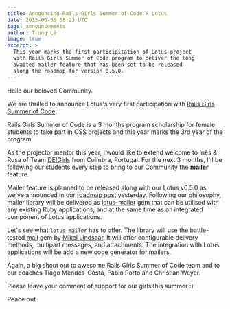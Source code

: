 ```yaml
---
title: Announcing Rails Girls Summer of Code x Lotus
date: 2015-06-30 08:23 UTC
tags: announcements
author: Trung Lê
image: true
excerpt: >
  This year marks the first participitation of Lotus project
  with Rails Girls Summer of Code program to deliver the long
  awaited mailer feature that has been set to be released
  along the roadmap for version 0.5.0.
---
```


Hello our beloved Community.

We are thrilled to announce Lotus's very first participation
with [Rails Girls Summer of Code](http://railsgirlssummerofcode.org).

Rails Girls Summer of Code is a 3 months program scholarship for
female students to take part in OSS projects and this year marks
the 3rd year of the program.

As the projector mentor this year, I would like to extend welcome to Inês & Rosa of Team [DEIGirls](https://teams.railsgirlssummerofcode.org/teams/66) from Coimbra, Portugal.
For the next 3 months, I'll be following our students every step to bring to our Community the **mailer** feature.

Mailer feature is planned to be released along with our Lotus v0.5.0 as we've announced in our [roadmap post](http://bit.ly/lotusrb-roadmap-v050) yesterday.
Following our philosophy, mailer library will be delivered as [lotus-mailer](https://github.com/lotus/mailer) gem that can be utilised with any existing Ruby applications, and at the same time as an integrated component of Lotus applications.

Let's see what `lotus-mailer` has to offer. The library will use the battle-tested [mail](https://github.com/mikel/mail) gem by [Mikel Lindsaar](https://github.com/mikel).
It will offer configurable delivery methods, multipart messages, and attachments.
The integration with Lotus applications will be add a new code generator for mailers.

Again, a big shout out to awesome Rails Girls Summer of Code team and to our coaches Tiago Mendes-Costa, Pablo Porto and Christian Weyer.

Please leave your comment of support for our girls this summer :)

Peace out
